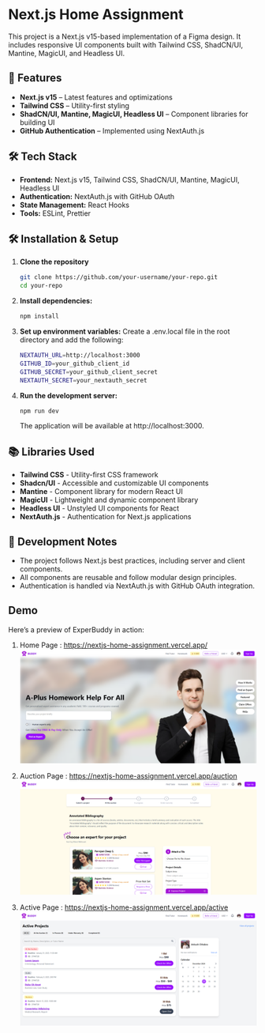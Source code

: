 # Next.js Home Assignment

This project is a Next.js v15-based implementation of a Figma design. It includes responsive UI components built with Tailwind CSS, ShadCN/UI, Mantine, MagicUI, and Headless UI.

## 🚀 Features

- **Next.js v15** – Latest features and optimizations
- **Tailwind CSS** – Utility-first styling
- **ShadCN/UI, Mantine, MagicUI, Headless UI** – Component libraries for building UI
- **GitHub Authentication** – Implemented using NextAuth.js

## 🛠️ Tech Stack

- **Frontend:** Next.js v15, Tailwind CSS, ShadCN/UI, Mantine, MagicUI, Headless UI
- **Authentication:** NextAuth.js with GitHub OAuth
- **State Management:** React Hooks
- **Tools:** ESLint, Prettier

## 🛠️ Installation & Setup

1. **Clone the repository**
   ```bash
   git clone https://github.com/your-username/your-repo.git
   cd your-repo
   ```
2. **Install dependencies:**
   ```bash
   npm install
   ```
3. **Set up environment variables:**
   Create a .env.local file in the root directory and add the following:
   ```bash
   NEXTAUTH_URL=http://localhost:3000
   GITHUB_ID=your_github_client_id
   GITHUB_SECRET=your_github_client_secret
   NEXTAUTH_SECRET=your_nextauth_secret
   ```
4. **Run the development server:**
   ```bash
   npm run dev
   ```
   The application will be available at http://localhost:3000.

## 📚 Libraries Used

- **Tailwind CSS** - Utility-first CSS framework
- **Shadcn/UI** - Accessible and customizable UI components
- **Mantine** - Component library for modern React UI
- **MagicUI** - Lightweight and dynamic component library
- **Headless UI** - Unstyled UI components for React
- **NextAuth.js** - Authentication for Next.js applications

## 🔧 Development Notes

- The project follows Next.js best practices, including server and client components.
- All components are reusable and follow modular design principles.
- Authentication is handled via NextAuth.js with GitHub OAuth integration.

## Demo

Here’s a preview of ExperBuddy in action:

1. Home Page : https://nextjs-home-assignment.vercel.app/
   ![](public/DemoScreenshots/homePage.png)

2. Auction Page : https://nextjs-home-assignment.vercel.app/auction
   ![](public/DemoScreenshots/expertPage.png)

3. Active Page : https://nextjs-home-assignment.vercel.app/active
   ![](public/DemoScreenshots/activePage.png)
